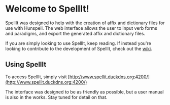 # Welcome to SpellIt!

SpellIt was designed to help with the creation of affix and dictionary files for use with Hunspell. The web interface allows the user to input verb forms and paradigms, and export the generated affix and dictionary files. 

If you are simply looking to use SpellIt, keep reading. If instead you're looking to contribute to the development of SpellIt, check out the [wiki](https://github.com/Hun-Spell-It/SpellIt/wiki).

## Using SpellIt
To access SpellIt, simply visit [http://www.spellit.duckdns.org:4200/](http://www.spellit.duckdns.org:4200/)

The interface was designed to be as friendly as possible, but a user manual is also in the works. Stay tuned for detail on that.
